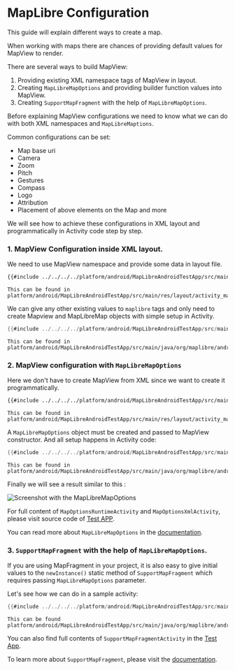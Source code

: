 # MapLibre Configuration
This guide will explain different ways to create a map.

When working with maps there are chances of providing default values for MapView to render.

There are several ways to build MapView:
1. Providing existing XML namespace tags of MapView in layout.
2. Creating `MapLibreMapOptions` and providing builder function values into MapView.
3. Creating `SupportMapFragment` with the help of `MapLibreMapOptions`.

Before explaining MapView configurations we need to know what we can do with both XML namespaces and `MapLibreMaptions`.


Common configurations can be set:
- Map base uri
- Camera
- Zoom
- Pitch
- Gestures
- Compass
- Logo
- Attribution
- Placement of above elements on the Map and more

We will see how to achieve these configurations in XML layout and programmatically in Activity code step by step.

### 1. MapView Configuration inside XML layout.
We need to use MapView namespace and provide some data in layout file.
```xml
{{#include ../../../../platform/android/MapLibreAndroidTestApp/src/main/res/layout/activity_map_options_xml.xml}}
```
```
This can be found in platform/android/MapLibreAndroidTestApp/src/main/res/layout/activity_map_options_xml.xml
```
We can give any other existing values to `maplibre` tags and  only need to create Mapview and MapLibreMap objects with simple setup in Activity.
```kotlin
{{#include ../../../../platform/android/MapLibreAndroidTestApp/src/main/java/org/maplibre/android/testapp/activity/options/MapOptionsXmlActivity.kt}}
```
```
This can be found in platform/android/MapLibreAndroidTestApp/src/main/java/org/maplibre/android/testapp/activity/options/MapOptionsXmlActivity.kt
```
### 2. MapView configuration with `MapLibreMapOptions`

 Here we don't have to create MapView from XML since we want to create it programmatically.
```xml
{{#include ../../../../platform/android/MapLibreAndroidTestApp/src/main/res/layout/activity_map_options_xml.xml}}
```
```
This can be found in platform/android/MapLibreAndroidTestApp/src/main/res/layout/activity_map_options_runtime.xml
```
A `MapLibreMapOptions` object must be created and passed to MapView constructor. And all setup happens in Activity code:
```kotlin
{{#include ../../../../platform/android/MapLibreAndroidTestApp/src/main/java/org/maplibre/android/testapp/activity/options/MapOptionsRuntimeActivity.kt}}
```
```
This can be found in platform/android/MapLibreAndroidTestApp/src/main/java/org/maplibre/android/testapp/activity/options/MapOptionsRuntimeActivity.kt}}
```
Finally we will see a result similar to this :
<div style="align: center">
  <img src="https://github.com/user-attachments/assets/dd85f496-3e6f-4788-933e-4ec3d5999935" alt="Screenshot with the MapLibreMapOptions">
</div>

For full content of `MapOptionsRuntimeActivity` and `MapOptionsXmlActivity`, please visit source code of [Test APP](https://github.com/maplibre/maplibre-native/tree/main/platform/android/MapLibreAndroidTestApp/src/main/java/org/maplibre/android/testapp/activity/options).

You can read more about `MapLibreMapOptions` in the [documentation](https://maplibre.org/maplibre-native/android/api/-map-libre%20-native%20-android/org.maplibre.android.maps/-map-libre-map-options/index.html?query=open%20class%20MapLibreMapOptions%20:%20Parcelable).

### 3. `SupportMapFragment` with the help of `MapLibreMapOptions`.

 If you are using MapFragment in your project, it is also easy to give initial values to the `newInstance()` static method of `SupportMapFragment` which requires passing `MapLibreMapOptions` parameter.

Let's see how we can do in a sample activity:

```kotlin
{{#include ../../../../platform/android/MapLibreAndroidTestApp/src/main/java/org/maplibre/android/testapp/activity/fragment/SupportMapFragmentActivity.kt}}
```
```
This can be found platform/android/MapLibreAndroidTestApp/src/main/java/org/maplibre/android/testapp/activity/fragment/SupportMapFragmentActivity.kt}}
```
You can also find full contents of `SupportMapFragmentActivity` in the [Test App](https://github.com/maplibre/maplibre-native/tree/main/platform/android/MapLibreAndroidTestApp/src/main/java/org/maplibre/android/testapp/activity/fragment/SupportMapFragmentActivity.kt).

To learn more about `SupportMapFragment`, please visit the [documentation](https://maplibre.org/maplibre-native/android/api/-map-libre%20-native%20-android/org.maplibre.android.maps/-support-map-fragment/index.html?query=open%20class%20SupportMapFragment%20:%20Fragment,%20OnMapReadyCallback).
